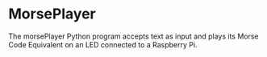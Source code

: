 # MorsePlayer

The morsePlayer Python program accepts text as input and plays its Morse Code Equivalent on an LED connected to a Raspberry Pi.
